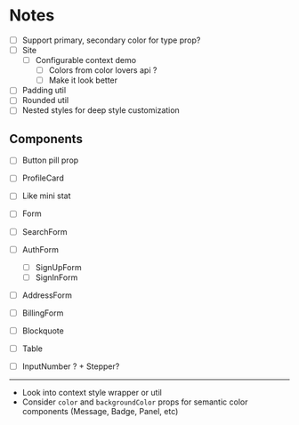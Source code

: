 
# Notes

- [ ] Support primary, secondary color for type prop?
- [ ] Site
  - [ ] Configurable context demo
    - [ ] Colors from color lovers api ?
    - [ ] Make it look better

- [ ] Padding util
- [ ] Rounded util
- [ ] Nested styles for deep style customization

## Components

- [ ] Button pill prop
- [ ] ProfileCard
- [ ] Like mini stat

- [ ] Form
- [ ] SearchForm
- [ ] AuthForm
  - [ ] SignUpForm
  - [ ] SignInForm
- [ ] AddressForm
- [ ] BillingForm
- [ ] Blockquote
- [ ] Table
- [ ] InputNumber ? + Stepper?

---

- Look into context style wrapper or util
- Consider `color` and `backgroundColor` props for semantic color components (Message, Badge, Panel, etc)

